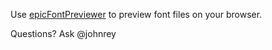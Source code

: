 Use [epicFontPreviewer](https://epicfontpreviewer.web.app/) to preview font files on your browser.

Questions? Ask @johnrey
